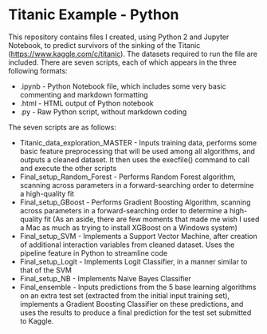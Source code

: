 # Titanic Example - Python

This repository contains files I created, using Python 2 and Jupyter Notebook, to predict survivors of the sinking of the Titanic (https://www.kaggle.com/c/titanic). The datasets required to run the file are included. There are seven scripts, each of which appears in the three following formats:

* .ipynb - Python Notebook file, which includes some very basic commenting and markdown formatting
* .html  - HTML output of Python notebook
* .py    - Raw Python script, without markdown coding

The seven scripts are as follows:

* Titanic_data_exploration_MASTER - Inputs training data, performs some basic feature preprocessing that will be used among all algorithms, and outputs a cleaned dataset. It then uses the execfile() command to call and execute the other scripts
* Final_setup_Random_Forest - Performs Random Forest algorithm, scanning across parameters in a forward-searching order to determine a high-quality fit
* Final_setup_GBoost - Performs Gradient Boosting Algorithm, scanning across parameters in a forward-searching order to determine a high-quality fit (As an aside, there are few moments that made me wish I used a Mac as much as trying to install XGBoost on a Windows system)
* Final_setup_SVM - Implements a Support Vector Machine, after creation of additional interaction variables from cleaned dataset. Uses the pipeline feature in Python to streamline code
* Final_setup_Logit - Implements Logit Classifier, in a manner similar to that of the SVM
* Final_setup_NB - Implements Naive Bayes Classifier
* Final_ensemble - Inputs predictions from the 5 base learning algorithms on an extra test set (extracted from the initial input training set), implements a Gradient Boosting Classifier on these predictions, and uses the results to produce a final prediction for the test set submitted to Kaggle.
